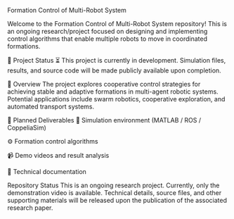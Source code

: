 Formation Control of Multi-Robot System

Welcome to the Formation Control of Multi-Robot System repository!
This is an ongoing research/project focused on designing and implementing control algorithms that enable multiple robots to move in coordinated formations.

🚧 Project Status
⏳ This project is currently in development.
Simulation files, results, and source code will be made publicly available upon completion.

📌 Overview
The project explores cooperative control strategies for achieving stable and adaptive formations in multi-agent robotic systems. Potential applications include swarm robotics, cooperative exploration, and automated transport systems.

📅 Planned Deliverables
📁 Simulation environment (MATLAB / ROS / CoppeliaSim)

⚙️ Formation control algorithms

📹 Demo videos and result analysis

📄 Technical documentation

Repository Status
This is an ongoing research project. Currently, only the demonstration video is available. Technical details, source files, and other supporting materials will be released upon the publication of the associated research paper.

